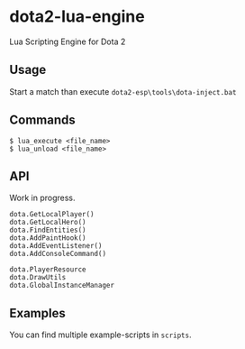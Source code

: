 # dota2-lua-engine

Lua Scripting Engine for Dota 2

## Usage

Start a match than execute `dota2-esp\tools\dota-inject.bat`

## Commands

```
$ lua_execute <file_name>
$ lua_unload <file_name>
```

## API

Work in progress.

```
dota.GetLocalPlayer()
dota.GetLocalHero()
dota.FindEntities()
dota.AddPaintHook()
dota.AddEventListener()
dota.AddConsoleCommand()

dota.PlayerResource
dota.DrawUtils
dota.GlobalInstanceManager
```

## Examples

You can find multiple example-scripts in `scripts`.
